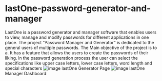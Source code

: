 # lastOne-password-generator-and-manager
LastOne is a password generator and manager software that enables users to view, manage and modify passwords for different applications in one place.
The project “Password Manager and Generator” is dedicated to the general users of multiple passwords. 
The Main objective of the project is to a. It has a feature that allows the users to create the passwords of their liking.
In the password generation process the user can select the specifications like upper case letters, lower case letters, word length and special characters
![image](https://user-images.githubusercontent.com/67691238/228454215-3a7eb483-df3d-4135-86f3-e0a57c691817.png)
    lastOne Generator Page
![image](https://user-images.githubusercontent.com/67691238/228454314-a09f2413-3a2b-451f-89c3-21548b0d00b0.png)
    lastOne Manager Dashboard
